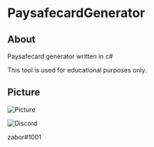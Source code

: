 # PaysafecardGenerator


## About
Paysafecard generator written in c#


This tool is used for educational purposes only. 

## Picture
![Picture](https://cdn.discordapp.com/attachments/881087735358709820/884119961256206336/ss.png)

![Discord](https://img.shields.io/badge/-DM%20me%20on%20discord!-0d0d0d?&logo=discord)

zabor#1001</li>
